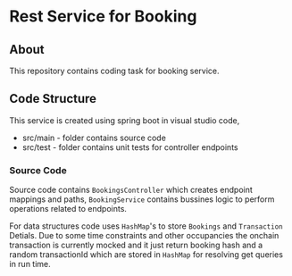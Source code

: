 # Rest Service for Booking

## About

This repository contains coding task for booking service.

## Code Structure

This service is created using spring boot in visual studio code,

- src/main - folder contains source code
- src/test - folder contains unit tests for controller endpoints

### Source Code

Source code contains `BookingsController` which creates endpoint mappings and paths, `BookingService` contains bussines logic to perform operations related to endpoints.

For data structures code uses `HashMap`'s to store `Bookings` and `Transaction` Detials. Due to some time constraints and other occupancies the onchain transaction is currently mocked and it just return booking hash and a random transactionId which are stored in `HashMap` for resolving get queries in run time. 

